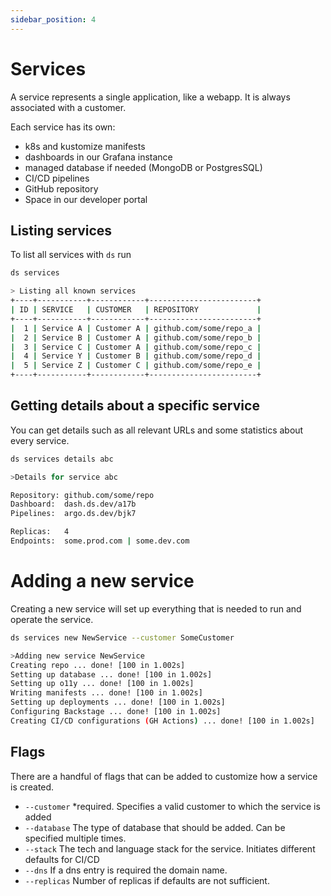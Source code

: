 ```yaml
---
sidebar_position: 4
---
```

# Services

A service represents a single application, like a webapp. It is always associated with a customer.

Each service has its own:
- k8s and kustomize manifests
- dashboards in our Grafana instance
- managed database if needed (MongoDB or PostgresSQL)
- CI/CD pipelines
- GitHub repository
- Space in our developer portal

## Listing services
To list all services with `ds` run

```bash
ds services

> Listing all known services
+----+-----------+------------+------------------------+
| ID | SERVICE   | CUSTOMER   | REPOSITORY             |
+----+-----------+------------+------------------------+
|  1 | Service A | Customer A | github.com/some/repo_a |
|  2 | Service B | Customer A | github.com/some/repo_b |
|  3 | Service C | Customer A | github.com/some/repo_c |
|  4 | Service Y | Customer B | github.com/some/repo_d |
|  5 | Service Z | Customer C | github.com/some/repo_e |
+----+-----------+------------+------------------------+
```

## Getting details about a specific service
You can get details such as all relevant URLs and some statistics about every service.

```bash
ds services details abc

>Details for service abc

Repository: github.com/some/repo
Dashboard:  dash.ds.dev/a17b
Pipelines:  argo.ds.dev/bjk7

Replicas:   4
Endpoints:  some.prod.com | some.dev.com
```

# Adding a new service

Creating a new service will set up everything that is needed to run and operate the service.

```bash
ds services new NewService --customer SomeCustomer

>Adding new service NewService
Creating repo ... done! [100 in 1.002s]
Setting up database ... done! [100 in 1.002s]
Setting up o11y ... done! [100 in 1.002s]
Writing manifests ... done! [100 in 1.002s]
Setting up deployments ... done! [100 in 1.002s]
Configuring Backstage ... done! [100 in 1.002s]
Creating CI/CD configurations (GH Actions) ... done! [100 in 1.002s]
```

## Flags
There are a handful of flags that can be added to customize how a service is created.


- `--customer` *required. Specifies a valid customer to which the service is added
- `--database` The type of database that should be added. Can be specified multiple times.
- `--stack` The tech and language stack for the service. Initiates different defaults for CI/CD
- `--dns` If a dns entry is required the domain name.
- `--replicas` Number of replicas if defaults are not sufficient.